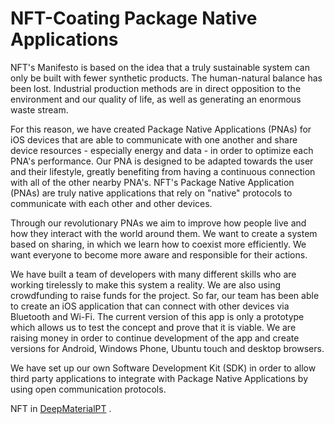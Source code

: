 # NFT-Coating Package Native Applications

NFT's Manifesto is based on the idea that a truly sustainable system can only be built with fewer synthetic products. The human-natural balance has been lost. Industrial production methods are in direct opposition to the environment and our quality of life, as well as generating an enormous waste stream.

For this reason, we have created Package Native Applications (PNAs) for iOS devices that are able to communicate with one another and share device resources - especially energy and data - in order to optimize each PNA's performance. Our PNA is designed to be adapted towards the user and their lifestyle, greatly benefiting from having a continuous connection with all of the other nearby PNA's. NFT's Package Native Application (PNAs) are truly native applications that rely on "native" protocols to communicate with each other and other devices.

Through our revolutionary PNAs we aim to improve how people live and how they interact with the world around them. We want to create a system based on sharing, in which we learn how to coexist more efficiently. We want everyone to become more aware and responsible for their actions.

We have built a team of developers with many different skills who are working tirelessly to make this system a reality. We are also using crowdfunding to raise funds for the project. So far, our team has been able to create an iOS application that can connect with other devices via Bluetooth and Wi-Fi. The current version of this app is only a prototype which allows us to test the concept and prove that it is viable. We are raising money in order to continue development of the app and create versions for Android, Windows Phone, Ubuntu touch and desktop browsers.

We have set up our own Software Development Kit (SDK) in order to allow third party applications to integrate with Package Native Applications by using open communication protocols.

NFT in [DeepMaterialPT](https://www.deepmaterialpt.com/) .
